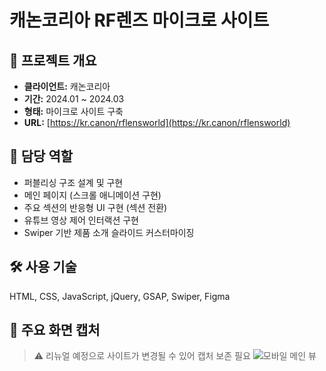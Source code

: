 # 캐논코리아 RF렌즈 마이크로 사이트

## 📌 **프로젝트 개요**
- **클라이언트:** 캐논코리아
- **기간:** 2024.01 ~ 2024.03
- **형태:** 마이크로 사이트 구축
- **URL:** [https://kr.canon/rflensworld](https://kr.canon/rflensworld)

## 🧩 **담당 역할**
- 퍼블리싱 구조 설계 및 구현
- 메인 페이지 (스크롤 애니메이션 구현)
- 주요 섹션의 반응형 UI 구현 (섹션 전환)
- 유튜브 영상 제어 인터랙션 구현
- Swiper 기반 제품 소개 슬라이드 커스터마이징

## 🛠️ **사용 기술**
HTML, CSS, JavaScript, jQuery, GSAP, Swiper, Figma

## 📸 **주요 화면 캡처**
> ⚠️ 리뉴얼 예정으로 사이트가 변경될 수 있어 캡처 보존 필요
![모바일 메인 뷰](https://github.com/doitlock/canon-rflens-microsite/blob/main/screenshots/main-mobile.gif)

